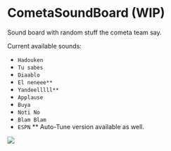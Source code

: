 # CometaSoundBoard (WIP)
Sound board with random stuff the cometa team say.



Current available sounds:
- ```Hadouken```
- ```Tu sabes```
- ```Diaablo```
- ```El neneee**```
- ```Yandeelllll**```
- ```Applause```
- ```Buya```
- ```Noti No```
- ```Blam Blam```
- ```ESPN```
** Auto-Tune version available as well.

![](http://media1.giphy.com/media/E1nBGAHynMeCA/giphy.gif)
